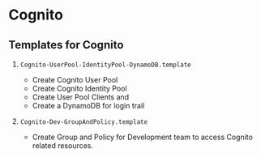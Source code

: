 # Cognito

## Templates for Cognito

1. `Cognito-UserPool-IdentityPool-DynamoDB.template`
    - Create Cognito User Pool
    - Create Cognito Identity Pool
    - Create User Pool Clients and
    - Create a DynamoDB for login trail
    
1. `Cognito-Dev-GroupAndPolicy.template`
    - Create Group and Policy for Development team to access Cognito related resources.
